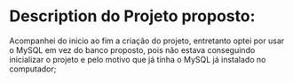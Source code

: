 # Description do Projeto proposto:

Acompanhei do inicio ao fim a criação do projeto, 
entretanto optei por usar o MySQL em vez do banco proposto, 
pois não estava conseguindo inicializar o projeto e pelo motivo que já tinha o MySQL já instalado no computador; 